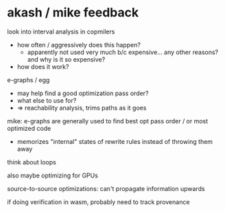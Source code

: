 # akash / mike feedback

look into interval analysis in copmilers
- how often / aggressively does this happen?
    - apparently not used very much b/c expensive... any other reasons? and why
      is it so expensive?
- how does it work?

e-graphs / egg
- may help find a good optimization pass order?
- what else to use for?
- => reachability analysis, trims paths as it goes

mike: e-graphs are generally used to find best opt pass order / or most
optimized code
- memorizes "internal" states of rewrite rules instead of throwing them away

think about loops

also maybe optimizing for GPUs

source-to-source optimizations: can't propagate information upwards

if doing verification in wasm, probably need to track provenance
